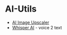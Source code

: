 # AI-Utils

* [AI Image Upscaler](https://github.com/upscayl/upscayl)
* [Whisper AI](https://github.com/openai/whisper) - voice 2 text
